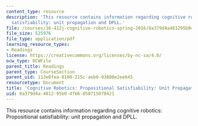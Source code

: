 ```yaml
---
content_type: resource
description: 'This resource contains information regarding cognitive robotics: Propositional
  satisfiability: unit propagation and DPLL.'
file: /courses/16-412j-cognitive-robotics-spring-2016/8a379d4a481295b04f66058715070421_MIT16_412JS16_Readings2P3.pdf
file_size: 525976
file_type: application/pdf
learning_resource_types:
- Readings
license: https://creativecommons.org/licenses/by-nc-sa/4.0/
ocw_type: OCWFile
parent_title: Readings
parent_type: CourseSection
parent_uid: 113e0fea-8108-215c-aeb0-93800e2ee645
resourcetype: Document
title: 'Cognitive Robotics: Propositional Satisfiability: Unit Propagation and DPLL'
uid: 8a379d4a-4812-95b0-4f66-058715070421
---
```

This resource contains information regarding cognitive robotics: Propositional satisfiability: unit propagation and DPLL.